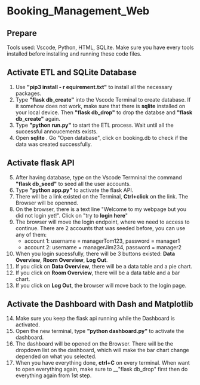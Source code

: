 # Booking_Management_Web

## Prepare
Tools used: Vscode, Python, HTML, SQLite. Make sure you have every tools installed before installing and running these code files.

## Activate ETL and SQLite Database
1. Use __"pip3 install - r equirement.txt"__ to install all the necessary packages.
2. Type __"flask db_create"__ into the Vscode Terminal to create database. If it somehow does not work, make sure that there is __sqlite__ installed on your local device. Then __"flask db_drop"__ to drop the databse and __"flask db_create"__ again.
3. Type __"python run.py"__ to start the ETL process. Wait until all the successful annoucements exists.
4. Open __sqlite__ . Go "Open database", click on booking.db to check if the data was created successfully.

## Activate flask API
5. After having database, type on the Vscode Termninal the command __"flask db_seed"__ to seed all the user accounts.
6. Type __"python app.py"__ to activate the flask API.
7. There will be a link existed on the Terminal, __Ctrl+click__ on the link. The Browser will be openned.
8. On the browser, there is a text line "Welcome to my webpage but you did not login yet!". Click on "try to __login here__"
9. The browser will move the login endpoint, where we need to access to continue. There are 2 accounts that was seeded before, you can use any of them:
    - account 1: username = managerTom123, password = manager1
    - account 2: username = managerJim234, password = manager2
10. When you login sucessfully, there will be 3 buttons existed: __Data Overview__, __Room Overview__, __Log Out__.
11. If you click on __Data Overview__, there will be a data table and a pie chart.
12. If you click on __Room Overview__, there will be a data table and a bar chart.
13. If you click on __Log Out__, the browser will move back to the login page.

## Activate the Dashboard with Dash and Matplotlib
14. Make sure you keep the flask api running while the Dashboard is activated.
15. Open the new terminal, type __"python dashboard.py"__ to activate the dashboard.
16. The dashboard will be opened on the Browser. There will be the dropdown list on the dashboard, which will make the bar chart change depended on what you selected.
17. When you have everything done, __ctrl+C__ on every terminal. When want to open everything again, make sure to __"flask db_drop" first then do everything again from 1st step.
